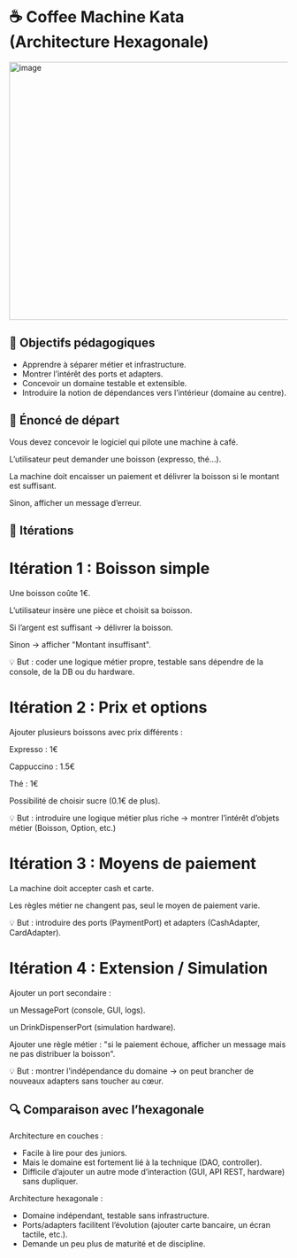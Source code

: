 ☕ Coffee Machine Kata (Architecture Hexagonale)
======

<img width="828" height="466" alt="image" src="https://github.com/user-attachments/assets/7cab05c5-fd12-440d-8555-f96a500e155e" />

🎯 Objectifs pédagogiques
-----------
- Apprendre à séparer métier et infrastructure.
- Montrer l’intérêt des ports et adapters.
- Concevoir un domaine testable et extensible.
- Introduire la notion de dépendances vers l’intérieur (domaine au centre).

📖 Énoncé de départ
-----------
Vous devez concevoir le logiciel qui pilote une machine à café.

L’utilisateur peut demander une boisson (expresso, thé…).

La machine doit encaisser un paiement et délivrer la boisson si le montant est suffisant.

Sinon, afficher un message d’erreur.

🔄 Itérations
-----------
# Itération 1 : Boisson simple

Une boisson coûte 1€.

L’utilisateur insère une pièce et choisit sa boisson.

Si l’argent est suffisant → délivrer la boisson.

Sinon → afficher "Montant insuffisant".

💡 But : coder une logique métier propre, testable sans dépendre de la console, de la DB ou du hardware.

# Itération 2 : Prix et options
Ajouter plusieurs boissons avec prix différents :

Expresso : 1€

Cappuccino : 1.5€

Thé : 1€

Possibilité de choisir sucre (0.1€ de plus).

💡 But : introduire une logique métier plus riche → montrer l’intérêt d’objets métier (Boisson, Option, etc.)

# Itération 3 : Moyens de paiement

La machine doit accepter cash et carte.

Les règles métier ne changent pas, seul le moyen de paiement varie.

💡 But : introduire des ports (PaymentPort) et adapters (CashAdapter, CardAdapter).

# Itération 4 : Extension / Simulation
Ajouter un port secondaire :

un MessagePort (console, GUI, logs).

un DrinkDispenserPort (simulation hardware).

Ajouter une règle métier : "si le paiement échoue, afficher un message mais ne pas distribuer la boisson".

💡 But : montrer l’indépendance du domaine → on peut brancher de nouveaux adapters sans toucher au cœur.



🔍 Comparaison avec l’hexagonale
-----------
Architecture en couches :
- Facile à lire pour des juniors.
- Mais le domaine est fortement lié à la technique (DAO, controller).
- Difficile d’ajouter un autre mode d’interaction (GUI, API REST, hardware) sans dupliquer.

Architecture hexagonale :
- Domaine indépendant, testable sans infrastructure.
- Ports/adapters facilitent l’évolution (ajouter carte bancaire, un écran tactile, etc.).
- Demande un peu plus de maturité et de discipline.

